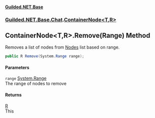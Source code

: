 
#### [Guilded.NET.Base](Guilded_NET_Base 'Guilded_NET_Base')
### [Guilded.NET.Base.Chat](Guilded_NET_Base#Guilded_NET_Base_Chat 'Guilded.NET.Base.Chat').[ContainerNode&lt;T,R&gt;](ContainerNode_T_R_ 'Guilded.NET.Base.Chat.ContainerNode&lt;T,R&gt;')
## ContainerNode&lt;T,R&gt;.Remove(Range) Method
Removes a list of nodes from [Nodes](ContainerNode_T_R__Nodes 'Guilded.NET.Base.Chat.ContainerNode&lt;T,R&gt;.Nodes') list based on range.  
```csharp
public R Remove(System.Range range);
```

#### Parameters
<a name='Guilded_NET_Base_Chat_ContainerNode_T_R__Remove(System_Range)_range'></a>
`range` [System.Range](https://docs.microsoft.com/en-us/dotnet/api/System.Range 'System.Range')  
The range of nodes to remove
  

#### Returns
[R](ContainerNode_T_R_#Guilded_NET_Base_Chat_ContainerNode_T_R__R 'Guilded.NET.Base.Chat.ContainerNode&lt;T,R&gt;.R')  
This
